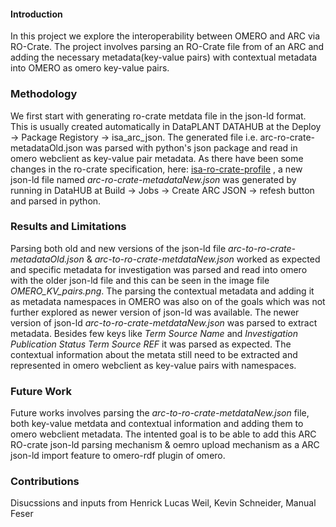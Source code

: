 #### Introduction

In this project we explore the interoperability between OMERO and ARC via RO-Crate. The project involves parsing an RO-Crate file from of an ARC and adding the necessary metadata(key-value pairs) with contextual metadata into OMERO as omero key-value pairs.

### Methodology

We first start with generating ro-crate metdata file in the json-ld format. This is usually created automatically in DataPLANT DATAHUB at the Deploy -> Package Registory -> isa_arc_json. The generated file i.e. arc-ro-crate-metadataOld.json was parsed with python's json package and read in omero webclient as key-value pair metadata. As there have been some changes in the ro-crate specification, here: [isa-ro-crate-profile](https://github.com/nfdi4plants/isa-ro-crate-profile/tree/release) , a new json-ld file named *arc-ro-crate-metadataNew.json* was generated by running in DataHUB at Build -> Jobs -> Create ARC JSON -> refesh button and parsed in python.


### Results and Limitations

Parsing both old and new versions of the json-ld file *arc-to-ro-crate-metadataOld.json* & *arc-to-ro-crate-metdataNew.json* worked as expected and specific metadata for investigation was parsed and read into omero with the older json-ld file and this can be seen in the image file *OMERO_KV_pairs.png*. The parsing the contextual metadata and adding it as metadata namespaces in OMERO was also on of the goals which was not further explored as newer version of json-ld was available.
The newer version of json-ld *arc-to-ro-crate-metdataNew.json* was parsed to extract metadata. Besides few keys like *Term Source Name* and *Investigation Publication Status Term Source REF* it was parsed as expected. The contextual information about the metata still need to be extracted and represented in omero webclient as key-value pairs with namespaces.

### Future Work

Future works involves parsing the *arc-to-ro-crate-metdataNew.json* file, both key-value metdata and contextual information and adding them to omero webclient metadata. The intented goal is to be able to add this ARC RO-crate json-ld parsing mechanism & oemro upload mechanism as a ARC json-ld import feature to omero-rdf plugin of omero. 

### Contributions

Disucssions and inputs from Henrick Lucas Weil, Kevin Schneider, Manual Feser
